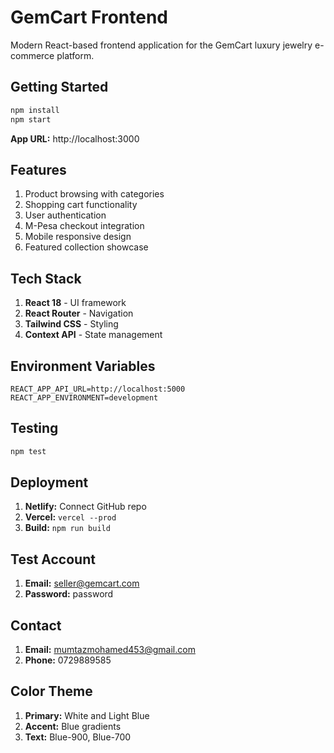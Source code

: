 # GemCart Frontend

Modern React-based frontend application for the GemCart luxury jewelry e-commerce platform.

## Getting Started

```bash
npm install
npm start
```

**App URL:** http://localhost:3000

## Features

1. Product browsing with categories
2. Shopping cart functionality  
3. User authentication
4. M-Pesa checkout integration
5. Mobile responsive design
6. Featured collection showcase

## Tech Stack

1. **React 18** - UI framework
2. **React Router** - Navigation
3. **Tailwind CSS** - Styling
4. **Context API** - State management

## Environment Variables

```env
REACT_APP_API_URL=http://localhost:5000
REACT_APP_ENVIRONMENT=development
```

## Testing

```bash
npm test
```

## Deployment

1. **Netlify:** Connect GitHub repo
2. **Vercel:** `vercel --prod`
3. **Build:** `npm run build`

## Test Account

1. **Email:** seller@gemcart.com
2. **Password:** password

## Contact

1. **Email:** mumtazmohamed453@gmail.com
2. **Phone:** 0729889585

## Color Theme

1. **Primary:** White and Light Blue
2. **Accent:** Blue gradients
3. **Text:** Blue-900, Blue-700